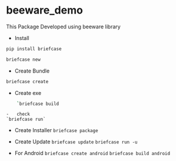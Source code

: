 # beeware_demo
This Package Developed using beeware library

-   Install
```bash
pip install briefcase
```

```bash
briefcase new
```

-   Create Bundle
```bash
briefcase create
```

-   Create exe
```bash
    `briefcase build
```
    -   check 
    `briefcase run`

-   Create Installer
    `briefcase package`

-   Create Update
    `briefcase update`
    `briefcase run -u`

-   For Android
    `briefcase create android`
    `briefcase build android`

    


